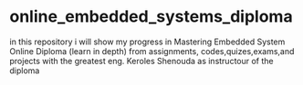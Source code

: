 # online_embedded_systems_diploma
in this repository i will show my progress in Mastering Embedded System Online Diploma (learn in depth)
from assignments, codes,quizes,exams,and projects with the greatest eng. Keroles Shenouda as instructour of the diploma
